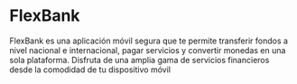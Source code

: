 # FlexBank
FlexBank es una aplicación móvil segura que te permite transferir fondos a nivel nacional e internacional, pagar servicios y convertir monedas en una sola plataforma. Disfruta de una amplia gama de servicios financieros desde la comodidad de tu dispositivo móvil
